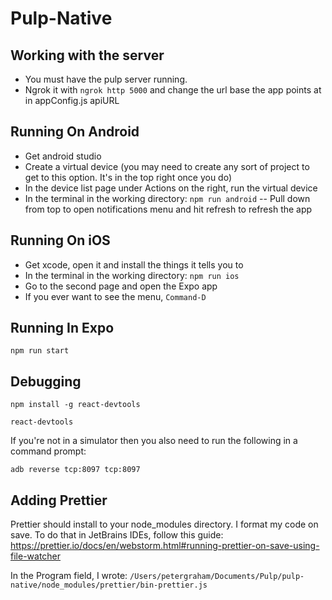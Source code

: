 # Pulp-Native

## Working with the server
- You must have the pulp server running.
- Ngrok it with `ngrok http 5000` and change the url base the app points at in appConfig.js apiURL

## Running On Android
- Get android studio
- Create a virtual device (you may need to create any sort of project to get to this option. It's in the top right once you do)
- In the device list page under Actions on the right, run the virtual device
- In the terminal in the working directory: `npm run android`
-- Pull down from top to open notifications menu and hit refresh to refresh the app

## Running On iOS
- Get xcode, open it and install the things it tells you to
- In the terminal in the working directory: `npm run ios`
- Go to the second page and open the Expo app
- If you ever want to see the menu, `Command-D`
 
## Running In Expo
`npm run start`

## Debugging
`npm install -g react-devtools`

`react-devtools`

If you're not in a simulator then you also need to run the following in a command prompt:
 
 `adb reverse tcp:8097 tcp:8097`

## Adding Prettier
Prettier should install to your node_modules directory. I format my code on save. To do that in JetBrains IDEs, follow this guide: https://prettier.io/docs/en/webstorm.html#running-prettier-on-save-using-file-watcher

In the Program field, I wrote: `/Users/petergraham/Documents/Pulp/pulp-native/node_modules/prettier/bin-prettier.js`

